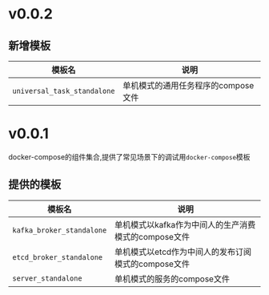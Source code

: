 # v0.0.2

## 新增模板

模板名|说明
---|---
`universal_task_standalone`|单机模式的通用任务程序的compose文件

# v0.0.1

docker-compose的组件集合,提供了常见场景下的调试用`docker-compose`模板

## 提供的模板

模板名|说明
---|---
`kafka_broker_standalone`|单机模式以kafka作为中间人的生产消费模式的compose文件
`etcd_broker_standalone`|单机模式以etcd作为中间人的发布订阅模式的compose文件
`server_standalone`|单机模式的服务的compose文件
